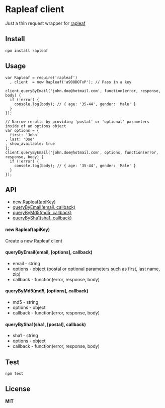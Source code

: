 Rapleaf client
==============
Just a thin request wrapper for [rapleaf](http://www.rapleaf.com/developers/personalization-api/personalization-api-documentation/)

Install
-------

    npm install rapleaf

Usage
-----

    var Rapleaf = require('rapleaf')
      , client  = new Rapleaf('a908DOTxP'); // Pass in a key

    client.queryByEmail('john.doe@hotmail.com', function(error, response, body) {
      if (!error) {
        console.log(body); // { age: '35-44', gender: 'Male' }
      }
    });
    
    // Narrow results by providing 'postal' or 'optional' parameters inside of an options object
    var options = {
      first: 'John'
    , last: 'Doe'
    , show_available: true
    };
    client.queryByEmail('john.doe@hotmail.com', options, function(error, response, body) {
      if (!error) {
        console.log(body); // { age: '35-44', gender: 'Male' }
      }
    });

API
---

* [new Rapleaf(apiKey)](#new-rapleafapikey)
* [queryByEmail(email, callback)](#querybyemailemail-callback)
* [queryByMd5(md5, callback)](#querybymd5md5-callback)
* [queryBySha1(sha1, callback)](#querybysha1sha1-callback)

#### new Rapleaf(apiKey)

Create a new Rapleaf client

#### queryByEmail(email, [options], callback)

  * email - string
  * options - object (postal or optional parameters such as first, last name, zip)
  * callback - function(error, response, body)

#### queryByMd5(md5, [options], callback)

  * md5 - string
  * options - object
  * callback - function(error, response, body)

#### queryBySha1(sha1, [postal], callback)

  * sha1 - string
  * options - object
  * callback - function(error, response, body)

Test
----

    npm test

License
-------

**MIT**
